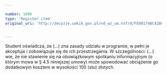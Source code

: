 ```yaml
---

number: 1696
type: 'Register item'
original_uri: 'http://decyzje.uokik.gov.pl/nd_wz_um.nsf/0/FE08174BC42BC4D2C125763F003653BC?OpenDocument'


---
```


Student oświadcza, że (…) zna zasady udziału w programie, w pełni je akceptuje i zobowiązuje się do ich przestrzegania. W szczególności: (…) wie, że nie stawienie się na obowiązkowym spotkaniu informacyjnym (o którym mowa w § 4.5 niniejszej umowy) może spowodować obciążenie go dodatkowym kosztem w wysokości 100 (stu) złotych.

